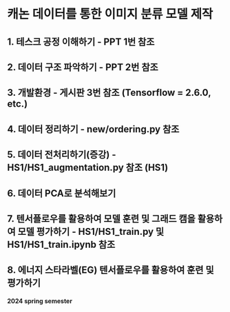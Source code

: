 # 캐논 데이터를 통한 이미지 분류 모델 제작
## 1. 테스크 공정 이해하기 - PPT 1번 참조
## 2. 데이터 구조 파악하기  - PPT 2번 참조
## 3. 개발환경 - 게시판 3번 참조 (Tensorflow = 2.6.0, etc.)
## 4. 데이터 정리하기 - new/ordering.py 참조
## 5. 데이터 전처리하기(증강) - HS1/HS1_augmentation.py 참조 (HS1)
## 6. 데이터 PCA로 분석해보기
## 7. 텐서플로우를 활용하여 모델 훈련 및 그래드 캠을 활용하여 모델 평가하기 - HS1/HS1_train.py 및 HS1/HS1_train.ipynb 참조
## 8. 에너지 스타라벨(EG) 텐서플로우를 활용하여 훈련 및 평가하기
#### 2024 spring semester

